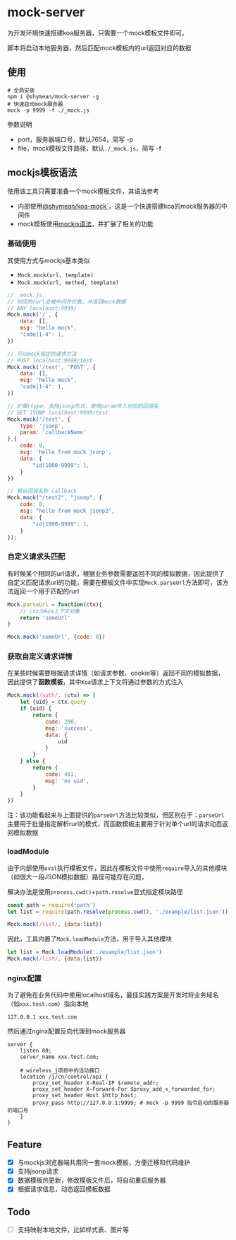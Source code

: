 mock-server
===

为开发环境快速搭建koa服务器，只需要一个mock模板文件即可。

脚本将启动本地服务器，然后匹配mock模板内的url返回对应的数据

## 使用
```
# 全局安装
npm i @shymean/mock-server -g
# 快速启动mock服务器
mock -p 9999 -f ./_mock.js
```
参数说明
* port，服务器端口号，默认7654，简写 -p
* file，mock模板文件路径，默认`./_mock.js`，简写 -f

## mockjs模板语法
使用该工具只需要准备一个mock模板文件，其语法参考
* 内部使用[@shymean/koa-mock`](https://www.npmjs.com/package/@shymean/koa-mock)，这是一个快速搭建koa的mock服务器的中间件
* mock模板使用[mockjs语法](https://www.npmjs.com/package/mockjs)，并扩展了相关的功能

### 基础使用
其使用方式与mockjs基本类似
* `Mock.mock(url, template)`
* `Mock.mock(url, method, template)`

```js
// _mock.js
// 对应的rurl会被中间件拦截，并返回mock数据
// ANY localhost:9999/
Mock.mock('/', {
    data: [],
    msg: "hello mock",
    "code|1-4": 1,
})

// 可以mock指定的请求方法
// POST localhost:9999/test
Mock.mock('/test', 'POST', {
    data: [],
    msg: "hello mock",
    "code|1-4": 1,
})

// 扩展rtype，支持jsonp形式，使用param传入对应的回调名
// GET JSONP localhost:9999/test
Mock.mock('/test', {
    type: 'jsonp',
    param: 'callbackName'
},{
    code: 0,
    msg: 'hello from mock jsonp',
    data: {
        "id|1000-9999": 1,
    }
})

// 默认回调名称 callback
Mock.mock("/test2", "jsonp", {
    code: 0,
    msg: "hello from mock jsonp2",
    data: {
        "id|1000-9999": 1,
    }
});
```

### 自定义请求头匹配
有时候某个相同的url请求，根据业务参数需要返回不同的模拟数据，因此提供了自定义匹配请求url的功能，需要在模板文件中实现`Mock.parseUrl`方法即可，该方法返回一个用于匹配的rurl

```js
Mock.parseUrl = function(ctx){
    // ctx为koa上下文对象
    return 'someUrl'
}

Mock.mock('someUrl', {code: 0})
```

### 获取自定义请求详情
在某些时候需要根据请求详情（如请求参数、cookie等）返回不同的模拟数据，因此提供了**函数模板**，其中`Koa`请求上下文将通过参数的方式注入

```js
Mock.mock(/auth/, (ctx) => {
    let {uid} = ctx.query
    if (uid) {
        return {
            code: 200,
            msg: 'success',
            data: {
                uid
            }
        }
    } else {
        return {
            code: 401,
            msg: 'no uid',
        }
    }
})
```
注：该功能看起来与上面提供的`parseUrl`方法比较类似，但区别在于：`parseUrl`主要用于批量指定解析rurl的模式，而函数模板主要用于针对单个url的请求动态返回模拟数据
### loadModule

由于内部使用`eval`执行模板文件，因此在模板文件中使用`require`导入的其他模块（如很大一段JSON模拟数据）路径可能存在问题，

解决办法是使用`process.cwd()`+`path.resolve`显式指定模块路径
```js
const path = require('path')
let list = require(path.resolve(process.cwd(), './example/list.json'))

Mock.mock(/list/, {data:list})
```

因此，工具内置了`Mock.loadModule`方法，用于导入其他模块
```js
let list = Mock.loadModule('./example/list.json')
Mock.mock(/list/, {data:list})
```

### nginx配置

为了避免在业务代码中使用localhost域名，最佳实践方案是开发时将业务域名（如`xxx.test.com`）指向本地

```
127.0.0.1 xxx.test.com
```
然后通过nginx配置反向代理到mock服务器
```nginx
server {
    listen 80;
    server_name xxx.test.com;

    # wireless_j项目中的活动接口
    location /j/cn/control/api {
        proxy_set_header X-Real-IP $remote_addr;
        proxy_set_header X-Forward-For $proxy_add_x_forwarded_for;
        proxy_set_header Host $http_host;
        proxy_pass http://127.0.0.1:9999; # mock -p 9999 指令启动的服务器的端口号
    }
}
```

## Feature
* [x] 与mockjs浏览器端共用同一套mock模板，方便迁移和代码维护
* [x] 支持jsonp请求
* [x] 数据模板热更新，修改模板文件后，将自动重启服务器
* [x] 根据请求信息，动态返回模板数据

## Todo
* [ ] 支持映射本地文件，比如样式表、图片等
